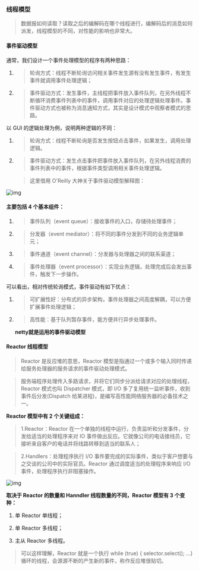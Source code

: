### 线程模型

> 数据报如何读取？读取之后的编解码在哪个线程进行，编解码后的消息如何派发，线程模型的不同，对性能的影响也非常大。

#### 事件驱动模型

通常，我们设计一个事件处理模型的程序有两种思路：

1. > 轮询方式：线程不断轮询访问相关事件发生源有没有发生事件，有发生事件就调用事件处理逻辑；

2. > 事件驱动方式：发生事件，主线程把事件放入事件队列，在另外线程不断循环消费事件列表中的事件，调用事件对应的处理逻辑处理事件。事件驱动方式也被称为消息通知方式，其实是设计模式中观察者模式的思路。

以 GUI 的逻辑处理为例，说明两种逻辑的不同：

1. > 轮询方式：线程不断轮询是否发生按钮点击事件，如果发生，调用处理逻辑。

2. > 事件驱动方式：发生点击事件把事件放入事件队列，在另外线程消费的事件列表中的事件，根据事件类型调用相关事件处理逻辑。

   

   > 这里借用 O'Reilly 大神关于事件驱动模型解释图：

![img](https://yliang.oss-cn-shanghai.aliyuncs.com/img/programming/java/concurrent/768cee_720w.jpeg)

#### 主要包括 4 个基本组件：

1. > 事件队列（event queue）：接收事件的入口，存储待处理事件；

2. > 分发器（event mediator）：将不同的事件分发到不同的业务逻辑单元；

3. > 事件通道（event channel）：分发器与处理器之间的联系渠道；

4. > 事件处理器（event processor）：实现业务逻辑，处理完成后会发出事件，触发下一步操作。

可以看出，相对传统轮询模式，事件驱动有如下优点：

1. > 可扩展性好：分布式的异步架构，事件处理器之间高度解耦，可以方便扩展事件处理逻辑；

2. > 高性能：基于队列暂存事件，能方便并行异步处理事件。

   **netty就是运用的事件驱动模型**



#### Reactor 线程模型

> Reactor 是反应堆的意思，Reactor 模型是指通过一个或多个输入同时传递给服务处理器的服务请求的事件驱动处理模式。

> 服务端程序处理传入多路请求，并将它们同步分派给请求对应的处理线程，Reactor 模式也叫 Dispatcher 模式，即 I/O 多了复用统一监听事件，收到事件后分发(Dispatch 给某进程)，是编写高性能网络服务器的必备技术之一。

**Reactor 模型中有 2 个关键组成：**

> 1.Reactor：Reactor 在一个单独的线程中运行，负责监听和分发事件，分发给适当的处理程序来对 IO 事件做出反应。它就像公司的电话接线员，它接听来自客户的电话并将线路转移到适当的联系人；

> 2.Handlers：处理程序执行 I/O 事件要完成的实际事件，类似于客户想要与之交谈的公司中的实际官员。Reactor 通过调度适当的处理程序来响应 I/O 事件，处理程序执行非阻塞操作。

![img](https://yliang.oss-cn-shanghai.aliyuncs.com/img/programming/java/concurrent/7235e1_720w.jpeg)

**取决于 Reactor 的数量和 Hanndler 线程数量的不同，Reactor 模型有 3 个变种：**

1. 单 Reactor 单线程；

2. 单 Reactor 多线程；

3. 主从 Reactor 多线程。

> 可以这样理解，Reactor 就是一个执行 while (true) { selector.select(); …} 循环的线程，会源源不断的产生新的事件，称作反应堆很贴切。